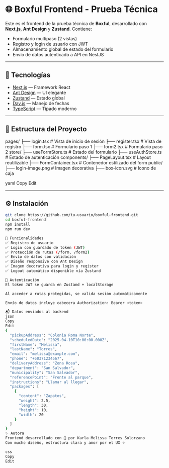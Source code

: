 # 🌐 Boxful Frontend - Prueba Técnica

Este es el frontend de la prueba técnica de **Boxful**, desarrollado con **Next.js**, **Ant Design** y **Zustand**. Contiene:

- Formulario multipaso (2 vistas)
- Registro y login de usuario con JWT
- Almacenamiento global de estado del formulario
- Envío de datos autenticado a API en NestJS

---

## 🚀 Tecnologías

- [Next.js](https://nextjs.org/) — Framework React
- [Ant Design](https://ant.design/) — UI elegante
- [Zustand](https://zustand-demo.pmnd.rs/) — Estado global
- [Day.js](https://day.js.org/) — Manejo de fechas
- [TypeScript](https://www.typescriptlang.org/) — Tipado moderno

---

## 📁 Estructura del Proyecto

pages/ ├── login.tsx # Vista de inicio de sesión ├── register.tsx # Vista de registro ├── form.tsx # Formulario paso 1 ├── form2.tsx # Formulario paso 2 store/ ├── useFormStore.ts # Estado del formulario ├── useAuthStore.ts # Estado de autenticación components/ ├── PageLayout.tsx # Layout reutilizable ├── FormContainer.tsx # Contenedor estilizado del form public/ ├── login-image.png # Imagen decorativa ├── box-icon.svg # Icono de caja

yaml
Copy
Edit

---

## ⚙️ Instalación

```bash
git clone https://github.com/tu-usuario/boxful-frontend.git
cd boxful-frontend
npm install
npm run dev

🌈 Funcionalidades
✅ Registro de usuario
✅ Login con guardado de token (JWT)
✅ Protección de rutas (/form, /form2)
✅ Envío de datos con validación
✅ Diseño responsive con Ant Design
✅ Imagen decorativa para login y register
✅ Logout automático disponible vía Zustand

🔐 Autenticación
El token JWT se guarda en Zustand + localStorage

Al acceder a rutas protegidas, se valida sesión automáticamente

Envío de datos incluye cabecera Authorization: Bearer <token>

📬 Datos enviados al backend
json
Copy
Edit
{
  "pickupAddress": "Colonia Roma Norte",
  "scheduledDate": "2025-04-10T10:00:00.000Z",
  "firstName": "Melissa",
  "lastName": "Torres",
  "email": "melissa@example.com",
  "phone": "+50371234567",
  "deliveryAddress": "Zona Rosa",
  "department": "San Salvador",
  "municipality": "San Salvador",
  "referencePoint": "Frente al parque",
  "instructions": "Llamar al llegar",
  "packages": [
    {
      "content": "Zapatos",
      "weight": 2.5,
      "length": 30,
      "height": 10,
      "width": 20
    }
  ]
}
✨ Autora
Frontend desarrollado con 💛 por Karla Melissa Torres Solorzano
Con mucho diseño, estructura clara y amor por el UX ✨

css
Copy
Edit

